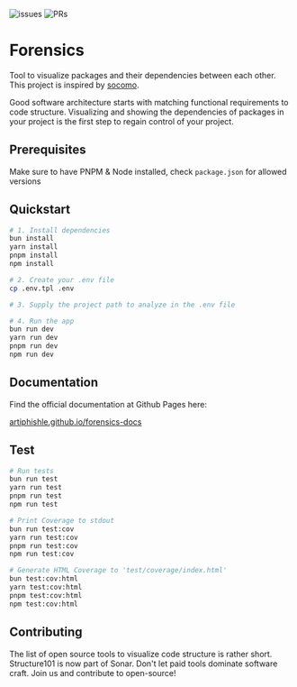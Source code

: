 ![issues](https://img.shields.io/github/issues/artiphishle/forensics?style=flat-square)
![PRs](https://img.shields.io/github/issues-pr/artiphishle/forensics?style=flat-square)

# Forensics

Tool to visualize packages and their dependencies between each other. This project is inspired by [socomo](https://github.com/gdela/socomo).

Good software architecture starts with matching functional requirements to code structure.
Visualizing and showing the dependencies of packages in your project is the first step to regain control of your project.

## Prerequisites

Make sure to have PNPM & Node installed, check `package.json` for allowed versions

## Quickstart

```bash
# 1. Install dependencies
bun install
yarn install
pnpm install
npm install

# 2. Create your .env file
cp .env.tpl .env

# 3. Supply the project path to analyze in the .env file

# 4. Run the app
bun run dev
yarn run dev
pnpm run dev
npm run dev
```

## Documentation

Find the official documentation at Github Pages here:

[artiphishle.github.io/forensics-docs](https://artiphishle.github.io/forensics-docs/)

## Test

```bash
# Run tests
bun run test
yarn run test
pnpm run test
npm run test

# Print Coverage to stdout
bun run test:cov
yarn run test:cov
pnpm run test:cov
npm run test:cov

# Generate HTML Coverage to 'test/coverage/index.html'
bun test:cov:html
yarn test:cov:html
pnpm test:cov:html
npm test:cov:html
```

## Contributing

The list of open source tools to visualize code structure is rather short. Structure101 is now part of Sonar. Don't let paid tools dominate software craft. Join us and contribute to open-source!
